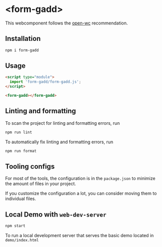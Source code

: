 # \<form-gadd>

This webcomponent follows the [open-wc](https://github.com/open-wc/open-wc) recommendation.

## Installation

```bash
npm i form-gadd
```

## Usage

```html
<script type="module">
  import 'form-gadd/form-gadd.js';
</script>

<form-gadd></form-gadd>
```

## Linting and formatting

To scan the project for linting and formatting errors, run

```bash
npm run lint
```

To automatically fix linting and formatting errors, run

```bash
npm run format
```


## Tooling configs

For most of the tools, the configuration is in the `package.json` to minimize the amount of files in your project.

If you customize the configuration a lot, you can consider moving them to individual files.

## Local Demo with `web-dev-server`

```bash
npm start
```

To run a local development server that serves the basic demo located in `demo/index.html`
